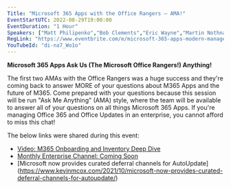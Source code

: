 ```yaml
---
Title: "Microsoft 365 Apps with the Office Rangers – AMA!"
EventStartUTC: 2022-08-29T19:00:00
EventDuration: "1 Hour"
Speakers: ["Matt Philipenko","Bob Clements","Eric Wayne","Martin Nothnagel", "Amesh Mansukhani","Paul Bowden"]
RegLink: "https://www.eventbrite.com/e/microsoft-365-apps-modern-management-with-the-office-rangers-ama-tickets-403644941887"
YouTubeId: "di-na7_Wo1o"
---
```


**Microsoft 365 Apps Ask Us (The Microsoft Office Rangers!) Anything!**

The first two AMAs with the Office Rangers was a huge success and they're coming back to answer MORE of your questions about M365 Apps and the future of M365. Come prepared with your questions because this session will be run "Ask Me Anything" (AMA) style, where the team will be available to answer all of your questions on all things Microsoft 365 Apps. If you're managing Office 365 and Office Updates in an enterprise, you cannot afford to miss this chat!

The below links were shared during this event:

- [Video: M365 Onboarding and Inventory Deep Dive](https://www.youtube.com/watch?v=g1rDR2aOAQc)
- [Monthly Enterprise Channel: Coming Soon](https://docs.microsoft.com/en-us/officeupdates/monthly-enterprise-channel-coming-soon)
- [Microsoft now provides curated deferral channels for AutoUpdate] (https://www.kevinmcox.com/2021/10/microsoft-now-provides-curated-deferral-channels-for-autoupdate/)

